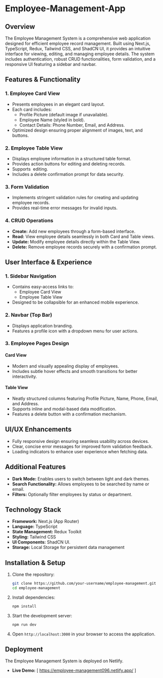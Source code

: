 # Employee-Management-App

## Overview

The Employee Management System is a comprehensive web application designed for efficient employee record management. Built using Next.js, TypeScript, Redux, Tailwind CSS, and ShadCN UI, it provides an intuitive interface for viewing, editing, and managing employee details. The system includes authentication, robust CRUD functionalities, form validation, and a responsive UI featuring a sidebar and navbar.

## Features & Functionality

### 1. Employee Card View

- Presents employees in an elegant card layout.
- Each card includes:
  - Profile Picture (default image if unavailable).
  - Employee Name (styled in bold).
  - Contact Details: Phone Number, Email, and Address.
- Optimized design ensuring proper alignment of images, text, and buttons.

### 2. Employee Table View

- Displays employee information in a structured table format.
- Provides action buttons for editing and deleting records.
- Supports  editing.
- Includes a delete confirmation prompt for data security.

### 3. Form Validation

- Implements stringent validation rules for creating and updating employee records.
- Provides real-time error messages for invalid inputs.

### 4. CRUD Operations

- **Create:** Add new employees through a form-based interface.
- **Read:** View employee details seamlessly in both Card and Table views.
- **Update:** Modify employee details directly within the Table View.
- **Delete:** Remove employee records securely with a confirmation prompt.

## User Interface & Experience

### 1. Sidebar Navigation

- Contains easy-access links to:
  - Employee Card View
  - Employee Table View
- Designed to be collapsible for an enhanced mobile experience.

### 2. Navbar (Top Bar)

- Displays application branding.
- Features a profile icon with a dropdown menu for user actions.

### 3. Employee Pages Design

#### Card View

- Modern and visually appealing display of employees.
- Includes subtle hover effects and smooth transitions for better interactivity.

#### Table View

- Neatly structured columns featuring Profile Picture, Name, Phone, Email, and Address.
- Supports inline and modal-based data modification.
- Features a delete button with a confirmation mechanism.

## UI/UX Enhancements

- Fully responsive design ensuring seamless usability across devices.
- Clear, concise error messages for improved form validation feedback.
- Loading indicators to enhance user experience when fetching data.

## Additional Features

- **Dark Mode:** Enables users to switch between light and dark themes.
- **Search Functionality:** Allows employees to be searched by name or email.
- **Filters:** Optionally filter employees by status or department.

## Technology Stack

- **Framework:** Next.js (App Router)
- **Language:** TypeScript
- **State Management:** Redux Toolkit
- **Styling:** Tailwind CSS
- **UI Components:** ShadCN UI.
- **Storage:** Local Storage for persistent data management

## Installation & Setup

1. Clone the repository:
   ```bash
   git clone https://github.com/your-username/employee-management.git
   cd employee-management
   ```
2. Install dependencies:
   ```bash
   npm install
   ```
3. Start the development server:
   ```bash
   npm run dev
   ```
4. Open `http://localhost:3000` in your browser to access the application.

## Deployment

The Employee Management System is deployed on Netlify.

- **Live Demo:** [ https://employee-management096.netlify.app/ ]




